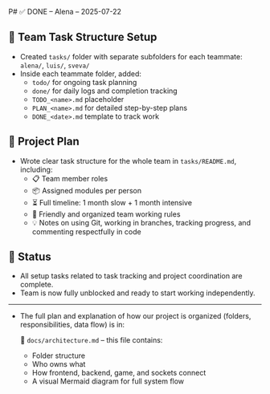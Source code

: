 
P# ✅ DONE – Alena – 2025-07-22

## 📁 Team Task Structure Setup

- Created `tasks/` folder with separate subfolders for each teammate: `alena/`, `luis/`, `sveva/`
- Inside each teammate folder, added:
  - `todo/` for ongoing task planning
  - `done/` for daily logs and completion tracking
  - `TODO_<name>.md` placeholder
  - `PLAN_<name>.md` for detailed step-by-step plans
  - `DONE_<date>.md` template to track work

## 🧾 Project Plan

- Wrote clear task structure for the whole team in `tasks/README.md`, including:
  - 📋 Team member roles
  - 📦 Assigned modules per person
  - ⏳ Full timeline: 1 month slow + 1 month intensive
  - 📝 Friendly and organized team working rules
  - 💡 Notes on using Git, working in branches, tracking progress, and commenting respectfully in code



## 🔧 Status

- All setup tasks related to task tracking and project coordination are complete.
- Team is now fully unblocked and ready to start working independently.

__________________________________________________________________________________
- The full plan and explanation of how our project is organized (folders, responsibilities, data flow) is in:
  
  📄 `docs/architecture.md` – this file contains:
  - Folder structure
  - Who owns what
  - How frontend, backend, game, and sockets connect
  - A visual Mermaid diagram for full system flow
